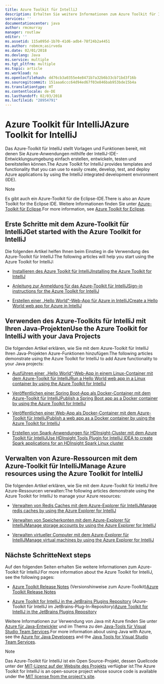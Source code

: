 ```yaml
---
title: Azure Toolkit für IntelliJ
description: Erhalten Sie weitere Informationen zum Azure Toolkit für IntelliJ.
services: ''
documentationcenter: java
author: rmcmurray
manager: routlaw
editor: ''
ms.assetid: 115a095d-1b70-41d6-adb4-78f24b2a4451
ms.author: robmcm;asirveda
ms.date: 02/01/2018
ms.devlang: Java
ms.service: multiple
ms.tgt_pltfrm: multiple
ms.topic: article
ms.workload: na
ms.openlocfilehash: dd76cb3a0355e4e8471b7a32b6b33cb71bd3f16b
ms.sourcegitcommit: 151aaa6ccc64d94ed67f03e846bab953bde15b4a
ms.translationtype: HT
ms.contentlocale: de-DE
ms.lasthandoff: 02/03/2018
ms.locfileid: "28954791"
---
```

# <a name="azure-toolkit-for-intellij"></a><span data-ttu-id="15d47-103">Azure Toolkit für IntelliJ</span><span class="sxs-lookup"><span data-stu-id="15d47-103">Azure Toolkit for IntelliJ</span></span>
<span data-ttu-id="15d47-104">Das Azure-Toolkit für IntelliJ stellt Vorlagen und Funktionen bereit, mit denen Sie Azure-Anwendungen mithilfe der IntelliJ-IDE-Entwicklungsumgebung einfach erstellen, entwickeln, testen und bereitstellen können.</span><span class="sxs-lookup"><span data-stu-id="15d47-104">The Azure Toolkit for IntelliJ provides templates and functionality that you can use to easily create, develop, test, and deploy Azure applications by using the IntelliJ integrated development environment (IDE).</span></span>

> [!NOTE]
> 
> <span data-ttu-id="15d47-105">Es gibt auch ein Azure-Toolkit für die Eclipse-IDE.</span><span class="sxs-lookup"><span data-stu-id="15d47-105">There is also an Azure Toolkit for the Eclipse IDE.</span></span> <span data-ttu-id="15d47-106">Weitere Informationen finden Sie unter [Azure-Toolkit für Eclipse](../eclipse/azure-toolkit-for-eclipse.md).</span><span class="sxs-lookup"><span data-stu-id="15d47-106">For more information, see [Azure Toolkit for Eclipse](../eclipse/azure-toolkit-for-eclipse.md).</span></span>
> 

## <a name="get-started-with-the-azure-toolkit-for-intellij"></a><span data-ttu-id="15d47-107">Erste Schritte mit dem Azure-Toolkit für IntelliJ</span><span class="sxs-lookup"><span data-stu-id="15d47-107">Get started with the Azure Toolkit for IntelliJ</span></span>
<span data-ttu-id="15d47-108">Die folgenden Artikel helfen Ihnen beim Einstieg in die Verwendung des Azure-Toolkit für IntelliJ:</span><span class="sxs-lookup"><span data-stu-id="15d47-108">The following articles will help you start using the Azure Toolkit for IntelliJ:</span></span>

* [<span data-ttu-id="15d47-109">Installieren des Azure Toolkit für IntelliJ</span><span class="sxs-lookup"><span data-stu-id="15d47-109">Installing the Azure Toolkit for IntelliJ</span></span>](azure-toolkit-for-intellij-installation.md)

* [<span data-ttu-id="15d47-110">Anleitung zur Anmeldung für das Azure-Toolkit für IntelliJ</span><span class="sxs-lookup"><span data-stu-id="15d47-110">Sign-in instructions for the Azure Toolkit for IntelliJ</span></span>](azure-toolkit-for-intellij-sign-in-instructions.md)

* [<span data-ttu-id="15d47-111">Erstellen einer „Hello World“-Web-App für Azure in IntelliJ</span><span class="sxs-lookup"><span data-stu-id="15d47-111">Create a Hello World web app for Azure in IntelliJ</span></span>](azure-toolkit-for-intellij-create-hello-world-web-app.md)

## <a name="use-the-azure-toolkit-for-intellij-with-your-java-projects"></a><span data-ttu-id="15d47-112">Verwenden des Azure-Toolkits für IntelliJ mit Ihren Java-Projekten</span><span class="sxs-lookup"><span data-stu-id="15d47-112">Use the Azure Toolkit for IntelliJ with your Java Projects</span></span>
<span data-ttu-id="15d47-113">Die folgenden Artikel erklären, wie Sie mit dem Azure-Toolkit für IntelliJ Ihren Java-Projekten Azure-Funktionen hinzufügen:</span><span class="sxs-lookup"><span data-stu-id="15d47-113">The following articles demonstrate using the Azure Toolkit for IntelliJ to add Azure functionality to your Java projects:</span></span>

* [<span data-ttu-id="15d47-114">Ausführen einer „Hello World“-Web-App in einem Linux-Container mit dem Azure-Toolkit für IntelliJ</span><span class="sxs-lookup"><span data-stu-id="15d47-114">Run a Hello World web app in a Linux container by using the Azure Toolkit for IntelliJ</span></span>](azure-toolkit-for-intellij-hello-world-web-app-linux.md)

* [<span data-ttu-id="15d47-115">Veröffentlichen einer Spring Boot-App als Docker-Container mit dem Azure-Toolkit für IntelliJ</span><span class="sxs-lookup"><span data-stu-id="15d47-115">Publish a Spring Boot app as a Docker container by using the Azure Toolkit for IntelliJ</span></span>](azure-toolkit-for-intellij-publish-spring-boot-docker-app.md)

* [<span data-ttu-id="15d47-116">Veröffentlichen einer Web-App als Docker-Container mit dem Azure-Toolkit für IntelliJ</span><span class="sxs-lookup"><span data-stu-id="15d47-116">Publish a web app as a Docker container by using the Azure Toolkit for IntelliJ</span></span>](azure-toolkit-for-intellij-publish-as-docker-container.md)

* [<span data-ttu-id="15d47-117">Erstellen von Spark-Anwendungen für HDInsight-Cluster mit dem Azure Toolkit für IntelliJ</span><span class="sxs-lookup"><span data-stu-id="15d47-117">Use HDInsight Tools Plugin for IntelliJ IDEA to create Spark applications for an HDInsight Spark Linux cluster</span></span>](/azure/hdinsight/hdinsight-apache-spark-intellij-tool-plugin)

## <a name="manage-azure-resources-using-the-azure-toolkit-for-intellij"></a><span data-ttu-id="15d47-118">Verwalten von Azure-Ressourcen mit dem Azure-Toolkit für IntelliJ</span><span class="sxs-lookup"><span data-stu-id="15d47-118">Manage Azure resources using the Azure Toolkit for IntelliJ</span></span>
<span data-ttu-id="15d47-119">Die folgenden Artikel erklären, wie Sie mit dem Azure-Toolkit für IntelliJ Ihre Azure-Ressourcen verwalten:</span><span class="sxs-lookup"><span data-stu-id="15d47-119">The following articles demonstrate using the Azure Toolkit for IntelliJ to manage your Azure resources:</span></span>

* [<span data-ttu-id="15d47-120">Verwalten von Redis Caches mit dem Azure-Explorer für IntelliJ</span><span class="sxs-lookup"><span data-stu-id="15d47-120">Manage redis caches by using the Azure Explorer for IntelliJ</span></span>](azure-toolkit-for-intellij-managing-redis-caches-using-azure-explorer.md)

* [<span data-ttu-id="15d47-121">Verwalten von Speicherkonten mit dem Azure-Explorer für IntelliJ</span><span class="sxs-lookup"><span data-stu-id="15d47-121">Manage storage accounts by using the Azure Explorer for IntelliJ</span></span>](azure-toolkit-for-intellij-managing-virtual-machines-using-azure-explorer.md)

* [<span data-ttu-id="15d47-122">Verwalten virtueller Computer mit dem Azure-Explorer für IntelliJ</span><span class="sxs-lookup"><span data-stu-id="15d47-122">Manage virtual machines by using the Azure Explorer for IntelliJ</span></span>](azure-toolkit-for-intellij-managing-storage-accounts-using-azure-explorer.md)

## <a name="next-steps"></a><span data-ttu-id="15d47-123">Nächste Schritte</span><span class="sxs-lookup"><span data-stu-id="15d47-123">Next steps</span></span>

<span data-ttu-id="15d47-124">Auf den folgenden Seiten erhalten Sie weitere Informationen zum Azure-Toolkit für IntelliJ:</span><span class="sxs-lookup"><span data-stu-id="15d47-124">For more information about the Azure Toolkit for IntelliJ, see the following pages:</span></span>

* <span data-ttu-id="15d47-125">[Azure Toolkit Release Notes](https://github.com/Microsoft/azure-tools-for-java/releases) (Versionshinweise zum Azure-Toolkit)</span><span class="sxs-lookup"><span data-stu-id="15d47-125">[Azure Toolkit Release Notes](https://github.com/Microsoft/azure-tools-for-java/releases)</span></span>

* <span data-ttu-id="15d47-126">[Azure Toolkit for IntelliJ in the JetBrains Plugins Repository](https://plugins.jetbrains.com/plugin/8053-azure-toolkit-for-intellij) (Azure-Toolkit für IntelliJ im JetBrains-Plug-In-Repository)</span><span class="sxs-lookup"><span data-stu-id="15d47-126">[Azure Toolkit for IntelliJ in the JetBrains Plugins Repository](https://plugins.jetbrains.com/plugin/8053-azure-toolkit-for-intellij)</span></span>

<span data-ttu-id="15d47-127">Weitere Informationen zur Verwendung von Java mit Azure finden Sie unter [Azure für Java-Entwickler](https://docs.microsoft.com/java/azure/) und im Thema zu den [Java-Tools für Visual Studio Team Services](https://java.visualstudio.com/).</span><span class="sxs-lookup"><span data-stu-id="15d47-127">For more information about using Java with Azure, see the [Azure for Java Developers](https://docs.microsoft.com/java/azure/) and the [Java Tools for Visual Studio Team Services](https://java.visualstudio.com/).</span></span>

> [!NOTE]
> 
> <span data-ttu-id="15d47-128">Das Azure-Toolkit für IntelliJ ist ein Open Source-Projekt, dessen Quellcode unter der [MIT-Lizenz auf der Website des Projekts](https://github.com/microsoft/azure-tools-for-java) verfügbar ist:</span><span class="sxs-lookup"><span data-stu-id="15d47-128">The Azure Toolkit for IntelliJ is an open-source project whose source code is available under the [MIT license from the project's site](https://github.com/microsoft/azure-tools-for-java).</span></span>
> 

<!-- [!INCLUDE [azure-toolkit-for-intellij-additional-resources](../includes/azure-toolkit-for-intellij-additional-resources.md)] -->

<!-- URL List -->

[Azure for Java Developers]: https://docs.microsoft.com/java/azure/
[Java Tools for Visual Studio Team Services]: https://java.visualstudio.com/

<!-- Temporarily Deprecated URLs -->

<!-- [Debug a Java Web App on Azure in IntelliJ]: ./app-service-web/app-service-web-debug-java-web-app-in-intellij.md -->
